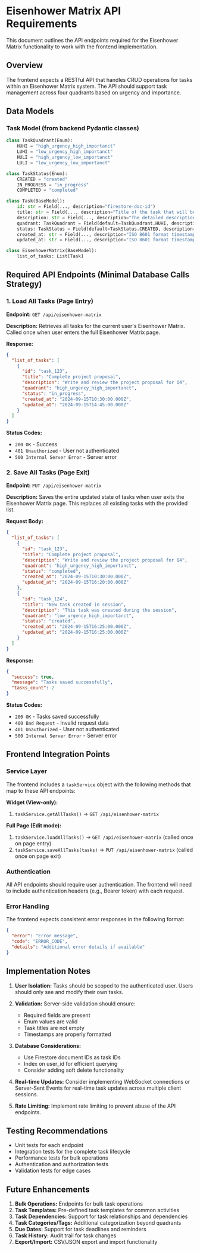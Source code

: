 # Eisenhower Matrix API Requirements

This document outlines the API endpoints required for the Eisenhower Matrix functionality to work with the frontend implementation.

## Overview

The frontend expects a RESTful API that handles CRUD operations for tasks within an Eisenhower Matrix system. The API should support task management across four quadrants based on urgency and importance.

## Data Models

### Task Model (from backend Pydantic classes)
```python
class TaskQuadrant(Enum):
    HUHI = "high_urgency_high_importanct"
    LUHI = "low_urgency_high_importanct"
    HULI = "high_urgency_low_importanct"
    LULI = "low_urgency_low_importanct"

class TaskStatus(Enum):
    CREATED = "created"
    IN_PROGRESS = "in_progress"
    COMPLETED = "completed"

class Task(BaseModel):
    id: str = Field(..., description="firestore-doc-id")
    title: str = Field(..., description="Title of the task that will be displayed")
    description: str = Field(..., description="The detailed description of the task")
    quadrant: TaskQuadrant = Field(default=TaskQuadrant.HUHI, description="Level of urgency and importance")
    status: TaskStatus = Field(default=TaskStatus.CREATED, description="The status of the task")
    created_at: str = Field(..., description="ISO 8601 format timestamp")
    updated_at: str = Field(..., description="ISO 8601 format timestamp")

class EisenhowerMatrix(BaseModel):
    list_of_tasks: List[Task]
```

## Required API Endpoints (Minimal Database Calls Strategy)

### 1. Load All Tasks (Page Entry)
**Endpoint:** `GET /api/eisenhower-matrix`

**Description:** Retrieves all tasks for the current user's Eisenhower Matrix. Called once when user enters the full Eisenhower Matrix page.

**Response:**
```json
{
  "list_of_tasks": [
    {
      "id": "task_123",
      "title": "Complete project proposal",
      "description": "Write and review the project proposal for Q4",
      "quadrant": "high_urgency_high_importanct",
      "status": "in_progress",
      "created_at": "2024-09-15T10:30:00.000Z",
      "updated_at": "2024-09-15T14:45:00.000Z"
    }
  ]
}
```

**Status Codes:**
- `200 OK` - Success
- `401 Unauthorized` - User not authenticated
- `500 Internal Server Error` - Server error

### 2. Save All Tasks (Page Exit)
**Endpoint:** `PUT /api/eisenhower-matrix`

**Description:** Saves the entire updated state of tasks when user exits the Eisenhower Matrix page. This replaces all existing tasks with the provided list.

**Request Body:**
```json
{
  "list_of_tasks": [
    {
      "id": "task_123",
      "title": "Complete project proposal",
      "description": "Write and review the project proposal for Q4",
      "quadrant": "high_urgency_high_importanct",
      "status": "completed",
      "created_at": "2024-09-15T10:30:00.000Z",
      "updated_at": "2024-09-15T16:20:00.000Z"
    },
    {
      "id": "task_124",
      "title": "New task created in session",
      "description": "This task was created during the session",
      "quadrant": "low_urgency_high_importanct",
      "status": "created",
      "created_at": "2024-09-15T16:25:00.000Z",
      "updated_at": "2024-09-15T16:25:00.000Z"
    }
  ]
}
```

**Response:**
```json
{
  "success": true,
  "message": "Tasks saved successfully",
  "tasks_count": 2
}
```

**Status Codes:**
- `200 OK` - Tasks saved successfully
- `400 Bad Request` - Invalid request data
- `401 Unauthorized` - User not authenticated
- `500 Internal Server Error` - Server error

## Frontend Integration Points

### Service Layer
The frontend includes a `taskService` object with the following methods that map to these API endpoints:

**Widget (View-only):**
1. `taskService.getAllTasks()` → `GET /api/eisenhower-matrix`

**Full Page (Edit mode):**
1. `taskService.loadAllTasks()` → `GET /api/eisenhower-matrix` (called once on page entry)
2. `taskService.saveAllTasks(tasks)` → `PUT /api/eisenhower-matrix` (called once on page exit)

### Authentication
All API endpoints should require user authentication. The frontend will need to include authentication headers (e.g., Bearer token) with each request.

### Error Handling
The frontend expects consistent error responses in the following format:
```json
{
  "error": "Error message",
  "code": "ERROR_CODE",
  "details": "Additional error details if available"
}
```

## Implementation Notes

1. **User Isolation:** Tasks should be scoped to the authenticated user. Users should only see and modify their own tasks.

2. **Validation:** Server-side validation should ensure:
   - Required fields are present
   - Enum values are valid
   - Task titles are not empty
   - Timestamps are properly formatted

3. **Database Considerations:** 
   - Use Firestore document IDs as task IDs
   - Index on user_id for efficient querying
   - Consider adding soft delete functionality

4. **Real-time Updates:** Consider implementing WebSocket connections or Server-Sent Events for real-time task updates across multiple client sessions.

5. **Rate Limiting:** Implement rate limiting to prevent abuse of the API endpoints.

## Testing Recommendations

- Unit tests for each endpoint
- Integration tests for the complete task lifecycle
- Performance tests for bulk operations
- Authentication and authorization tests
- Validation tests for edge cases

## Future Enhancements

1. **Bulk Operations:** Endpoints for bulk task operations
2. **Task Templates:** Pre-defined task templates for common activities
3. **Task Dependencies:** Support for task relationships and dependencies
4. **Task Categories/Tags:** Additional categorization beyond quadrants
5. **Due Dates:** Support for task deadlines and reminders
6. **Task History:** Audit trail for task changes
7. **Export/Import:** CSV/JSON export and import functionality
